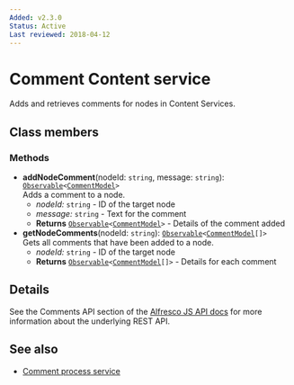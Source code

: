 ```yaml
---
Added: v2.3.0
Status: Active
Last reviewed: 2018-04-12
---
```


# Comment Content service

Adds and retrieves comments for nodes in Content Services.

## Class members

### Methods

-   **addNodeComment**(nodeId: `string`, message: `string`): [`Observable`](http://reactivex.io/documentation/observable.html)`<`[`CommentModel`](../../lib/core/models/comment.model.ts)`>`<br/>
    Adds a comment to a node.
    -   _nodeId:_ `string`  - ID of the target node
    -   _message:_ `string`  - Text for the comment
    -   **Returns** [`Observable`](http://reactivex.io/documentation/observable.html)`<`[`CommentModel`](../../lib/core/models/comment.model.ts)`>` - Details of the comment added
-   **getNodeComments**(nodeId: `string`): [`Observable`](http://reactivex.io/documentation/observable.html)`<`[`CommentModel`](../../lib/core/models/comment.model.ts)`[]>`<br/>
    Gets all comments that have been added to a node.
    -   _nodeId:_ `string`  - ID of the target node
    -   **Returns** [`Observable`](http://reactivex.io/documentation/observable.html)`<`[`CommentModel`](../../lib/core/models/comment.model.ts)`[]>` - Details for each comment

## Details

See the Comments API section of the
[Alfresco JS API docs](https://github.com/Alfresco/alfresco-js-api/blob/master/src/alfresco-core-rest-api/docs/CommentsApi.md#addComment)
for more information about the underlying REST API.

## See also

-   [Comment process service](comment-process.service.md)
